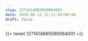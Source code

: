 ```yaml
---
slug: 1271414885080064001
date: 2020-06-12 12:11:45+00:00
draft: false
---
```


{{< tweet 1271414885080064001 >}}
